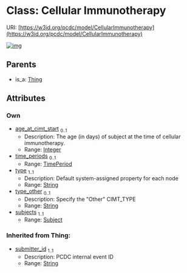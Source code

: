 
# Class: Cellular Immunotherapy




URI: [https://w3id.org/pcdc/model/CellularImmunotherapy](https://w3id.org/pcdc/model/CellularImmunotherapy)


[![img](https://yuml.me/diagram/nofunky;dir:TB/class/[TimePeriod],[Thing],[Subject],[Subject]<subjects%201..1-++[CellularImmunotherapy&#124;age_at_cimt_start:integer%20%3F;type_other:string%20%3F;submitter_id(i):string;type(i):string],[TimePeriod]<time_periods%200..1-++[CellularImmunotherapy],[Thing]^-[CellularImmunotherapy])](https://yuml.me/diagram/nofunky;dir:TB/class/[TimePeriod],[Thing],[Subject],[Subject]<subjects%201..1-++[CellularImmunotherapy&#124;age_at_cimt_start:integer%20%3F;type_other:string%20%3F;submitter_id(i):string;type(i):string],[TimePeriod]<time_periods%200..1-++[CellularImmunotherapy],[Thing]^-[CellularImmunotherapy])

## Parents

 *  is_a: [Thing](Thing.md)

## Attributes


### Own

 * [age_at_cimt_start](age_at_cimt_start.md)  <sub>0..1</sub>
     * Description: The age (in days) of subject at the time of cellular immunotherapy.
     * Range: [Integer](types/Integer.md)
 * [time_periods](time_periods.md)  <sub>0..1</sub>
     * Range: [TimePeriod](TimePeriod.md)
 * [type](type.md)  <sub>1..1</sub>
     * Description: Default system-assigned property for each node
     * Range: [String](types/String.md)
 * [type_other](type_other.md)  <sub>0..1</sub>
     * Description: Specify the "Other" CIMT_TYPE
     * Range: [String](types/String.md)
 * [subjects](subjects.md)  <sub>1..1</sub>
     * Range: [Subject](Subject.md)

### Inherited from Thing:

 * [submitter_id](submitter_id.md)  <sub>1..1</sub>
     * Description: PCDC internal event ID
     * Range: [String](types/String.md)

